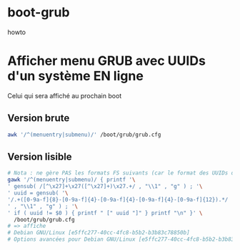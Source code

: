 # boot-grub
howto

# Afficher menu GRUB avec UUIDs d'un système EN ligne
Celui qui sera affiché au prochain boot
## Version brute
```sh
awk '/^(menuentry|submenu)/' /boot/grub/grub.cfg
```
## Version lisible
```sh
# Nota : ne gère PAS les formats FS suivants (car le format des UUIDs différents) : NTFS, LVM2
gawk '/^(menuentry|submenu)/ { printf '\
' gensub( /[^\x27]+\x27([^\x27]+)\x27.+/ , "\\1" , "g" ) ; '\
' uuid = gensub( '\
'/.+([0-9a-f]{8}-[0-9a-f]{4}-[0-9a-f]{4}-[0-9a-f]{4}-[0-9a-f]{12}).*/ '\
' , "\\1" , "g" ) ; '\
' if ( uuid != $0 ) { printf " [" uuid "]" } printf "\n" }' \
  /boot/grub/grub.cfg
# => affiche
# Debian GNU/Linux [e5ffc277-40cc-4fc8-b5b2-b3b83c78850b]
# Options avancées pour Debian GNU/Linux [e5ffc277-40cc-4fc8-b5b2-b3b83c78850b]

```

